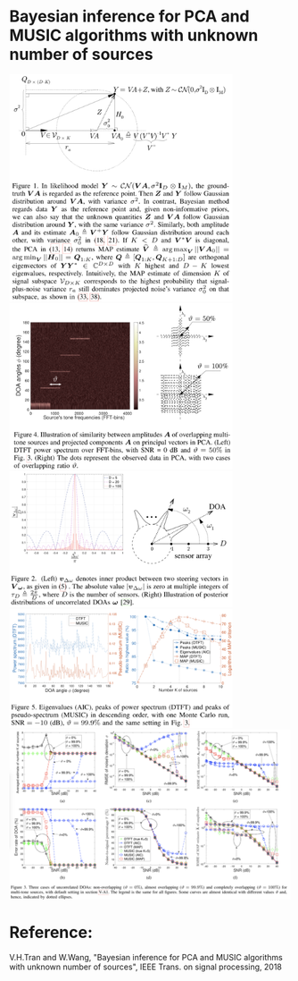 # Bayesian inference for PCA and MUSIC algorithms with unknown number of sources

<p float="left">

  <img src="./2018=PCA MUSIC/Figs/Fig1.png" width="400" />
  
  <img src="./2018=PCA MUSIC/Figs/Fig4.png" width="400" />
  
  <img src="./2018=PCA MUSIC/Figs/Fig2.png" width="400" />
  
  <img src="./2018=PCA MUSIC/Figs/Fig5.png" width="400" />
  
  <img src="./2018=PCA MUSIC/Figs/Fig3.png" width="1000" />
</p>

# Reference:
V.H.Tran and W.Wang, "Bayesian inference for PCA and MUSIC algorithms with unknown number of sources", IEEE Trans. on signal processing, 2018
